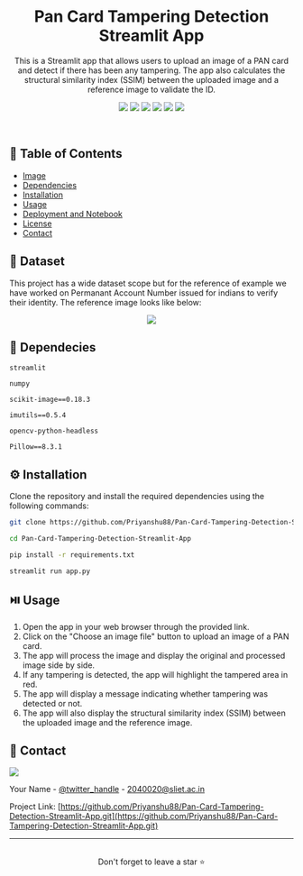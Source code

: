 <div align='center'>
  

  <h1>Pan Card Tampering Detection Streamlit App</h1>

  <p>
  This is a Streamlit app that allows users to upload an image of a PAN card and detect if there has been any tampering. The app also calculates the structural similarity index (SSIM) between the uploaded image and a reference image to validate the ID.
  </p>

<!-- Badges -->

<a href="https://priyanshu88-diabestes-prediction-streamlit-app-main-5komds.streamlit.app/" target="_blank">![](https://img.shields.io/website-up-down-green-red/http/monip.org.svg)</a>
![](https://img.shields.io/badge/Maintained-Yes-indigo)
![](https://img.shields.io/github/forks/Priyanshu88/Pan-Card-Tampering-Detection-Streamlit-App.svg)
![](https://img.shields.io/github/stars/Priyanshu88/Pan-Card-Tampering-Detection-Streamlit-App.svg)
![](https://img.shields.io/github/issues/Priyanshu88/Pan-Card-Tampering-Detection-Streamlit-App)
![](https://img.shields.io/github/last-commit/Priyanshu88/Pan-Card-Tampering-Detection-Streamlit-App)
  
 

</div>

<br />


<!-- Table of Contents -->

## :notebook_with_decorative_cover: Table of Contents

- [Image](#signal_strength-image)
- [Dependencies](#toolbox-dependecies)
- [Installation](#gear-installation)
- [Usage](#play_or_pause_button-usage)
- [Deployment and Notebook](#triangular_flag_on_post-deployment-and-notebook)
- [License](#balance_scale-license)
- [Contact](#handshake-contact)



## :signal_strength: Dataset

This project has a wide dataset scope but for the reference of example we have worked on Permanant Account Number issued for indians to verify their identity. The reference image looks like below:

<div align='center'>
<img  src='https://user-images.githubusercontent.com/86107841/236691772-cefaee43-31fc-4f72-85b9-7d9611be3971.png'/>
</div>


## :toolbox: Dependecies


`streamlit`

`numpy` 

`scikit-image==0.18.3`

`imutils==0.5.4`

`opencv-python-headless`

`Pillow==8.3.1`



## :gear: Installation

Clone the repository and install the required dependencies using the following commands:

```bash
git clone https://github.com/Priyanshu88/Pan-Card-Tampering-Detection-Streamlit-App.git
```

```bash
cd Pan-Card-Tampering-Detection-Streamlit-App
```

```bash
pip install -r requirements.txt
```

```bash
streamlit run app.py
```

## :play_or_pause_button: Usage

1. Open the app in your web browser through the provided link.
2. Click on the "Choose an image file" button to upload an image of a PAN card.
3. The app will process the image and display the original and processed image side by side.
4. If any tampering is detected, the app will highlight the tampered area in red.
5. The app will display a message indicating whether tampering was detected or not.
6. The app will also display the structural similarity index (SSIM) between the uploaded image and the reference image.







## :handshake: Contact

![](https://img.shields.io/badge/Gmail-D14836?style=for-the-badge&logo=gmail&logoColor=white)

Your Name - [@twitter_handle](https://twitter.com/Priyans75729802?s=09) - 2040020@sliet.ac.in

Project Link: [https://github.com/Priyanshu88/Pan-Card-Tampering-Detection-Streamlit-App.git](https://github.com/Priyanshu88/Pan-Card-Tampering-Detection-Streamlit-App.git)
<hr />
<br />
<div align="center">Don't forget to leave a star ⭐️</div>
